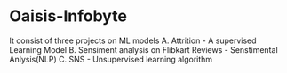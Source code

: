 # Oaisis-Infobyte


It consist of three projects on ML models
A. Attrition - A supervised Learning Model
B. Sensiment analysis on Flibkart Reviews - Senstimental Anlysis(NLP)
C. SNS - Unsupervised learning algorithm
